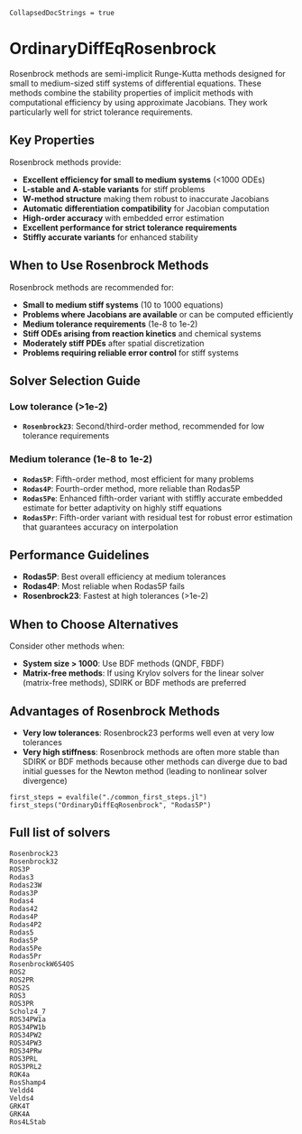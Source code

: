 ```@meta
CollapsedDocStrings = true
```

# OrdinaryDiffEqRosenbrock

Rosenbrock methods are semi-implicit Runge-Kutta methods designed for small to medium-sized stiff systems of differential equations. These methods combine the stability properties of implicit methods with computational efficiency by using approximate Jacobians. They work particularly well for strict tolerance requirements.

## Key Properties

Rosenbrock methods provide:

- **Excellent efficiency for small to medium systems** (<1000 ODEs)
- **L-stable and A-stable variants** for stiff problems
- **W-method structure** making them robust to inaccurate Jacobians
- **Automatic differentiation compatibility** for Jacobian computation
- **High-order accuracy** with embedded error estimation
- **Excellent performance for strict tolerance requirements**
- **Stiffly accurate variants** for enhanced stability

## When to Use Rosenbrock Methods

Rosenbrock methods are recommended for:

- **Small to medium stiff systems** (10 to 1000 equations)
- **Problems where Jacobians are available** or can be computed efficiently
- **Medium tolerance requirements** (1e-8 to 1e-2)
- **Stiff ODEs arising from reaction kinetics** and chemical systems
- **Moderately stiff PDEs** after spatial discretization
- **Problems requiring reliable error control** for stiff systems

## Solver Selection Guide

### Low tolerance (>1e-2)
- **`Rosenbrock23`**: Second/third-order method, recommended for low tolerance requirements

### Medium tolerance (1e-8 to 1e-2)
- **`Rodas5P`**: Fifth-order method, most efficient for many problems
- **`Rodas4P`**: Fourth-order method, more reliable than Rodas5P
- **`Rodas5Pe`**: Enhanced fifth-order variant with stiffly accurate embedded estimate for better adaptivity on highly stiff equations
- **`Rodas5Pr`**: Fifth-order variant with residual test for robust error estimation that guarantees accuracy on interpolation

## Performance Guidelines

- **Rodas5P**: Best overall efficiency at medium tolerances
- **Rodas4P**: Most reliable when Rodas5P fails
- **Rosenbrock23**: Fastest at high tolerances (>1e-2)

## When to Choose Alternatives

Consider other methods when:
- **System size > 1000**: Use BDF methods (QNDF, FBDF)
- **Matrix-free methods**: If using Krylov solvers for the linear solver (matrix-free methods), SDIRK or BDF methods are preferred

## Advantages of Rosenbrock Methods

- **Very low tolerances**: Rosenbrock23 performs well even at very low tolerances
- **Very high stiffness**: Rosenbrock methods are often more stable than SDIRK or BDF methods because other methods can diverge due to bad initial guesses for the Newton method (leading to nonlinear solver divergence)

```@eval
first_steps = evalfile("./common_first_steps.jl")
first_steps("OrdinaryDiffEqRosenbrock", "Rodas5P")
```

## Full list of solvers

```@docs
Rosenbrock23
Rosenbrock32
ROS3P
Rodas3
Rodas23W
Rodas3P
Rodas4
Rodas42
Rodas4P
Rodas4P2
Rodas5
Rodas5P
Rodas5Pe
Rodas5Pr
RosenbrockW6S4OS
ROS2
ROS2PR
ROS2S
ROS3
ROS3PR
Scholz4_7
ROS34PW1a
ROS34PW1b
ROS34PW2
ROS34PW3
ROS34PRw
ROS3PRL
ROS3PRL2
ROK4a
RosShamp4
Veldd4
Velds4
GRK4T
GRK4A
Ros4LStab
```

